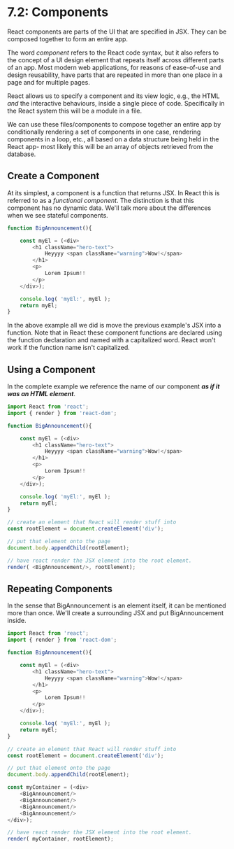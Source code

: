 # 7.2: Components

React components are parts of the UI that are specified in JSX. They can be composed together to form an entire app.

The word _component_ refers to the React code syntax, but it also refers to the concept of a UI design element that repeats itself across different parts of an app. Most modern web applications, for reasons of ease-of-use and design reusability, have parts that are repeated in more than one place in a page and for multiple pages.

React allows us to specify a component and its view logic, e.g., the HTML _and_  the interactive behaviours,  inside a single piece of code. Specifically in the React system this will be a module in a file.

We can use these files/components to compose together an entire app by conditionally rendering a set of components in one case, rendering components in a loop, etc., all based on a data structure being held in the React app- most likely this will be an array of objects retrieved from the database.

## Create a Component

At its simplest, a component is a function that returns JSX. In React this is referred to as a _functional component_. The distinction is that this component has no dynamic data. We'll talk more about the differences when we see stateful components.

```javascript
function BigAnnouncement(){

    const myEl = (<div>
        <h1 className="hero-text">
            Heyyyy <span className="warning">Wow!</span>
        </h1>
        <p>
            Lorem Ipsum!!
        </p>
    </div>);

    console.log( 'myEl:', myEl );
    return myEl;
}
```

In the above example all we did is move the previous example's JSX into a function. Note that in React these component functions are declared using the function declaration and named with a capitalized word. React won't work if the function name isn't capitalized.

## Using a Component

In the complete example we reference the name of our component _**as if it was an HTML element**_.

```javascript
import React from 'react';
import { render } from 'react-dom';

function BigAnnouncement(){

    const myEl = (<div>
        <h1 className="hero-text">
            Heyyyy <span className="warning">Wow!</span>
        </h1>
        <p>
            Lorem Ipsum!!
        </p>
    </div>);

    console.log( 'myEl:', myEl );
    return myEl;
}

// create an element that React will render stuff into
const rootElement = document.createElement('div');

// put that element onto the page
document.body.appendChild(rootElement);

// have react render the JSX element into the root element.
render( <BigAnnouncement/>, rootElement);
```

## Repeating Components

In the sense that BigAnnouncement is an element itself, it can be mentioned more than once. We'll create a surrounding JSX and put BigAnnouncement inside.

```javascript
import React from 'react';
import { render } from 'react-dom';

function BigAnnouncement(){

    const myEl = (<div>
        <h1 className="hero-text">
            Heyyyy <span className="warning">Wow!</span>
        </h1>
        <p>
            Lorem Ipsum!!
        </p>
    </div>);

    console.log( 'myEl:', myEl );
    return myEl;
}

// create an element that React will render stuff into
const rootElement = document.createElement('div');

// put that element onto the page
document.body.appendChild(rootElement);

const myContainer = (<div>
    <BigAnnouncement/>
    <BigAnnouncement/>
    <BigAnnouncement/>
    <BigAnnouncement/>
</div>);

// have react render the JSX element into the root element.
render( myContainer, rootElement);
```

